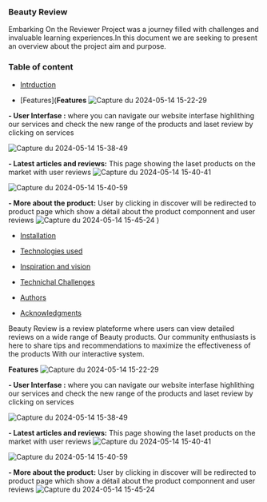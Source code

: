 ### Beauty Review

Embarking On the Reviewer Project was a journey filled with challenges and invaluable learning experiences.In this document we are seeking to present an overview about the project aim and purpose.
### Table of content
- [Intrduction](url)

- [Features](**Features**
![Capture du 2024-05-14 15-22-29](https://github.com/Tihaelka/Beauty-Review/assets/133141813/8b4e2dbe-eb8d-4e20-a078-37ff654dce88)

**- User Interfase :** where you can navigate our website interfase highlithing our services and  check  the new range of the products and laset review by clicking on services 
 
![Capture du 2024-05-14 15-38-49](https://github.com/Tihaelka/Beauty-Review/assets/133141813/2484e3fd-06e8-4920-8328-bda13a0c877d)

**- Latest articles and reviews:** This page showing the laset products on the market with  user reviews
![Capture du 2024-05-14 15-40-41](https://github.com/Tihaelka/Beauty-Review/assets/133141813/59cab786-98b6-4244-941e-50700dd0bb2c)

![Capture du 2024-05-14 15-40-59](https://github.com/Tihaelka/Beauty-Review/assets/133141813/df8354c0-3414-4064-94b3-069d67aad3c1)

**- More about the product:** User by clicking in discover will be redirected to product page which show a détail about the product componnent and user reviews
![Capture du 2024-05-14 15-45-24](https://github.com/Tihaelka/Beauty-Review/assets/133141813/5b8ae977-86f4-4b2c-9d4e-be846442678d)
)

- [Installation](url)

- [Technologies used](url)

- [Inspiration and vision](url)
  
- [Technichal Challenges](url)
  
- [Authors](url)
  
- [Acknowledgments](url)

Beauty Review is a review plateforme  where users can  view detailed reviews on a wide range of Beauty products.  Our community enthusiasts is here to share tips and recommendations to maximize the effectiveness of the products With our interactive system.

**Features**
![Capture du 2024-05-14 15-22-29](https://github.com/Tihaelka/Beauty-Review/assets/133141813/8b4e2dbe-eb8d-4e20-a078-37ff654dce88)

**- User Interfase :** where you can navigate our website interfase highlithing our services and  check  the new range of the products and laset review by clicking on services 
 
![Capture du 2024-05-14 15-38-49](https://github.com/Tihaelka/Beauty-Review/assets/133141813/2484e3fd-06e8-4920-8328-bda13a0c877d)

**- Latest articles and reviews:** This page showing the laset products on the market with  user reviews
![Capture du 2024-05-14 15-40-41](https://github.com/Tihaelka/Beauty-Review/assets/133141813/59cab786-98b6-4244-941e-50700dd0bb2c)

![Capture du 2024-05-14 15-40-59](https://github.com/Tihaelka/Beauty-Review/assets/133141813/df8354c0-3414-4064-94b3-069d67aad3c1)

**- More about the product:** User by clicking in discover will be redirected to product page which show a détail about the product componnent and user reviews
![Capture du 2024-05-14 15-45-24](https://github.com/Tihaelka/Beauty-Review/assets/133141813/5b8ae977-86f4-4b2c-9d4e-be846442678d)
